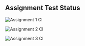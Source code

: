 ## Assignment Test Status

![Assignment 1 CI](https://github.com/RayHHong/c756-exer/actions/workflows/ci-a1.yml/badge.svg)

![Assignment 2 CI](https://github.com/RayHHong/c756-exer/actions/workflows/ci-a2.yml/badge.svg)

![Assignment 3 CI](https://github.com/RayHHong/c756-exer/actions/workflows/ci-a3.yml/badge.svg)
